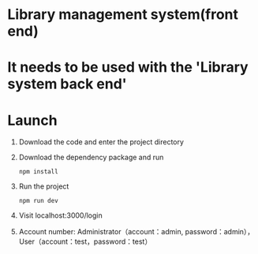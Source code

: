 # Library management system(front end)

# It needs to be used with the 'Library system back end'

# Launch

1. Download the code and enter the project directory

2. Download the dependency package and run

   ```shell
   npm install
   ```

3. Run the project

   ```shell
   npm run dev
   ```

4. Visit localhost:3000/login

5. Account number: Administrator（account：admin, password：admin），User（account：test，password：test）
